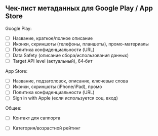## Чек-лист метаданных для Google Play / App Store

Google Play:
- [ ] Название, краткое/полное описание
- [ ] Иконки, скриншоты (телефоны, планшеты), промо-материалы
- [ ] Политика конфиденциальности (URL)
- [ ] Data Safety (описание сбора/использования данных)
- [ ] Target API level (актуальный), 64‑бит

App Store:
- [ ] Название, подзаголовок, описание, ключевые слова
- [ ] Иконки, скриншоты (iPhone/iPad), промо
- [ ] Политика конфиденциальности (URL)
- [ ] Sign in with Apple (если используется соц. вход)

Общее:
- [ ] Контакт для саппорта
- [ ] Категория/возрастной рейтинг


